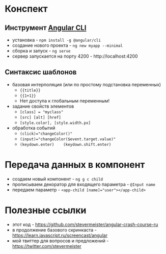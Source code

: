 # Конспект

## Инструмент [Angular CLI](https://github.com/angular/angular-cli)

- установка - `npm install -g @angular/cli`
- создание нового проекта - `ng new myapp --minimal`
- сборка и запуск - `ng serve`
- сервер запускается на порту 4200 - http://localhost:4200


## Синтаксис шаблонов

- базовая интерполяция (или по простому подстановка переменных)
  - `{{title}}`
  - `{{1+1}}`
  - Нет доступа к глобальным переменным!
- задание свойств элементов
  - `[class] = "myclass"`
  - `[src] [alt] [href]`
  - `[style.color], [style.width.px]`
- обработка событий
  - `(click)="changeColor()"`
  - `(input)="changeColor($event.target.value)"`
  - `(keydown.enter)    (keydown.shift.enter)`

# Передача данных в компонент

- создаем новый компонент - `ng g c child`
- прописываем декоратор для входящего параметра - `@Input name` 
- передаем параметр - `<app-child [name]="user"></app-child>`



# Полезные ссылки

- этот код - https://github.com/stevermeister/angular-crash-course-ru
- в продолжение базового скринкаста - https://learn.javascript.ru/screencast/angular
- мой твиттер для вопросов и предложений - https://twitter.com/stevermeister